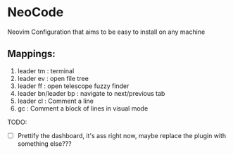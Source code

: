 # NeoCode
Neovim Configuration that aims to be easy to install on any machine

## Mappings:
1. leader tm : terminal
2. leader ev : open file tree
3. leader ff : open telescope fuzzy finder
4. leader bn/leader bp : navigate to next/previous tab
5. leader cl : Comment a line
6. gc : Comment a block of lines in visual mode

TODO: 
- [ ] Prettify the dashboard, it's ass right now, maybe replace the plugin with something else???
